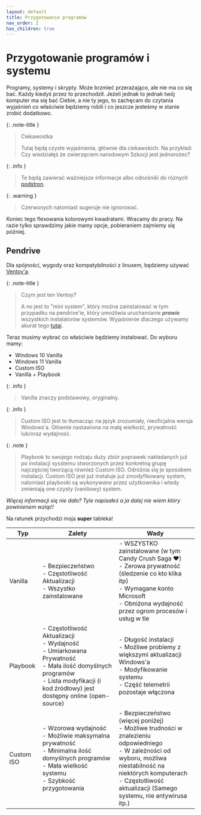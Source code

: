 ```yaml
---
layout: default
title: Przygotowanie programów
nav_order: 2
has_children: true
---
```


# Przygotowanie programów i systemu

Programy, systemy i skrypty. Może brzmieć przerażająco, ale nie ma co się bać. Każdy kiedyś przez to przechodził. Jeżeli jednak to jednak twój komputer ma się bać Ciebie, a nie ty jego, to zachęcam do czytania wyjaśnień co właściwie będziemy robili i co jeszcze jesteśmy w stanie zrobić dodatkowo.

{: .note-title }
> Ciekawostka
>
> Tutaj będą czyste wyjaśnienia, głównie dla ciekawskich. Na przykład: Czy wiedziałęś że zwierzęciem narodowym Szkocji jest jednorożec?

{: .info }
> Te będą zawierać ważniejsze informacje albo odnośniki do różnych [podstron](cotyturobisz.mc).

{: .warning }
> Czerwonych natomiast sugeruje nie ignorować.

Koniec tego flexowania kolorowymi kwadratami. Wracamy do pracy. Na razie tylko sprawdzimy jakie mamy opcje, pobieraniem zajmiemy się później.

## Pendrive

Dla spójności, wygody oraz kompatybilności z linuxem, będziemy używać [Ventoy'a](https://www.ventoy.net/en/index.html).

{: .note-title }
> Czym jest ten Ventoy?
>
> A no jest to "mini system", który można zainstalować w tym przypadku na pendrive'ie, który umożliwia uruchamianie ***prawie*** wszystkich instalatorów systemów. Wyjaśnienie dlaczego używamy akurat tego [tutaj](ventoy.md).

Teraz musimy wybrać co właściwie będziemy instalować. Do wyboru mamy:

- Windows 10 Vanilla
- Windows 11 Vanilla
- Custom ISO
- Vanilla + Playbook

{: .info }
> Vanilla znaczy podstawowy, oryginalny.

{: .info }
> Custom ISO jest to tłumacząc na język zrozumiały, nieoficjalna wersja Windows'a. Głównie nastawiona na małą wielkość, prywatność lub/oraz wydajność.

{: .note }
> Playbook to swojego rodzaju duży zbiór poprawek nakładanych już po instalacji sysstemu stworzonych przez konkretną grupę najczęściej tworzącą również Custom ISO.
Odróżnia się je sposobem instalacji. Custom ISO jest już instaluje już zmodyfikowany system, natomiast playbooki są *wykonywane* przez użytkownika i wtedy zmieniają one czysty (vaniliowy) system.

*Więcej informacji się nie dało? Tyle napisałeś a ja dalej nie wiem który powinienem wziąć!*  

Na ratunek przychodzi moja **super** tableka!

| Typ         | Zalety                                                                                                                                                                                    | Wady                                                                                                                                                                                                                                     |
|------------ |------------------------------------------------------------------------------------------------------------------------------------------------------------------------------------------ |----------------------------------------------------------------------------------------------------------------------------------------------------------------------------------------------------------------------------------------- |
| Vanilla     | - Bezpieczeństwo<br>- Częstotliwość Aktualizacji<br>- Wszystko zainstalowane                                                                                                              | - WSZYSTKO zainstalowane (w tym Candy Crush Saga ❤️)<br>- Zerowa prywatność (śledzenie co kto klika itp)<br>- Wymagane konto Microsoft<br>- Obniżona wydajność przez ogrom procesów i usług w tle                                         |
| Playbook    | - Częstotliwość Aktualizacji<br>- Wydajność<br>- Umiarkowana Prywatność<br>- Mała ilość domyślnych programów<br>- Lista modyfikacji (i kod źródłowy) jest dostępny online (open-source)   | - Długość instalacji<br>- Możliwe problemy z większymi aktualizacji Windows'a<br>- Modyfikowanie systemu<br>- Część telemetrii pozostaje włączona                                                                                        |
| Custom ISO  | - Wzorowa wydajność<br>- Możliwie maksymalna prywatność<br>- Minimalna ilość domyślnych programów<br>- Mała wielkość systemu<br>- Szybkość przygotowania                                  | - Bezpieczeństwo (więcej poniżej)<br>- Możliwe trudności w znalezieniu odpowiedniego<br>- W zależności od wyboru, możliwa niestabilność na niektórych komputerach<br>- Częstotliwość aktualizacji (Samego systemu, nie antywirusa itp.)  |
